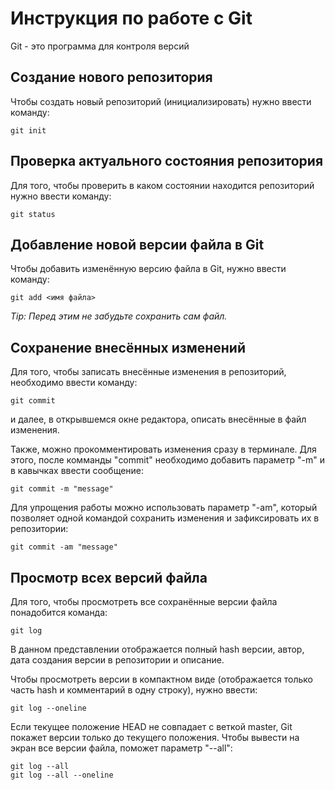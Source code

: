 # Инструкция по работе с Git

Git - это программа для контроля версий

## Создание нового репозитория

Чтобы создать новый репозиторий (инициализировать) нужно ввести команду:

    git init
    
## Проверка актуального состояния репозитория

Для того, чтобы проверить в каком состоянии находится репозиторий нужно ввести команду:

    git status

## Добавление новой версии файла в Git

Чтобы добавить изменённую версию файла в Git, нужно ввести команду:

    git add <имя файла>

*Tip: Перед этим не забудьте сохранить сам файл.*

## Сохранение внесённых изменений

Для того, чтобы записать внесённые изменения в репозиторий, необходимо ввести команду:

    git commit

и далее, в открывшемся окне редактора, описать внесённые в файл изменения.

Также, можно прокомментировать изменения сразу в терминале. Для этого, после комманды "commit" необходимо добавить параметр "-m" и в кавычках ввести сообщение:

    git commit -m "message"

Для упрощения работы можно использовать параметр "-am", который позволяет одной командой сохранить изменения и зафиксировать их в репозитории:

    git commit -am "message"

## Просмотр всех версий файла

Для того, чтобы просмотреть все сохранённые версии файла понадобится команда:

    git log

В данном представлении отображается полный hash версии, автор, дата создания версии в репозитории и описание.

Чтобы просмотреть версии в компактном виде (отображается только часть hash и комментарий в одну строку), нужно ввести:

    git log --oneline

Если текущее положение HEAD не совпадает с веткой master, Git покажет версии только до текущего положения. Чтобы вывести на экран все версии файла, поможет параметр "--all":

    git log --all
    git log --all --oneline



